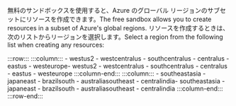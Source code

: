 <span data-ttu-id="545c3-101">無料のサンドボックスを使用すると、Azure のグローバル リージョンのサブセットにリソースを作成できます。</span><span class="sxs-lookup"><span data-stu-id="545c3-101">The free sandbox allows you to create resources in a subset of Azure's global regions.</span></span> <span data-ttu-id="545c3-102">リソースを作成するときは、次のリストからリージョンを選択します。</span><span class="sxs-lookup"><span data-stu-id="545c3-102">Select a region from the following list when creating any resources:</span></span>

:::row:::
    :::column:::
        <span data-ttu-id="545c3-103">- westus2 - westcentralus - southcentralus - centralus - eastus - westeurope</span><span class="sxs-lookup"><span data-stu-id="545c3-103">- westus2 - westcentralus - southcentralus - centralus - eastus - westeurope</span></span> :::column-end:::
    :::column:::
        <span data-ttu-id="545c3-104">- southeastasia - japaneast - brazilsouth - australiasoutheast - centralindia</span><span class="sxs-lookup"><span data-stu-id="545c3-104">- southeastasia - japaneast - brazilsouth - australiasoutheast - centralindia</span></span> :::column-end:::
:::row-end:::